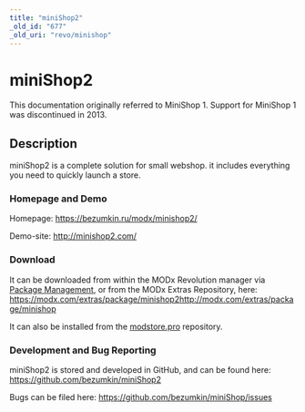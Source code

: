 ```yaml
---
title: "miniShop2"
_old_id: "677"
_old_uri: "revo/minishop"
---
```


# miniShop2

This documentation originally referred to MiniShop 1. Support for MiniShop 1 was discontinued in 2013.

## Description

 miniShop2 is a complete solution for small webshop. it includes everything you need to quickly launch a store.

### Homepage and Demo

 Homepage: <https://bezumkin.ru/modx/minishop2/>

 Demo-site: <http://minishop2.com/>

### Download

 It can be downloaded from within the MODx Revolution manager via [Package Management](developing-in-modx/advanced-development/package-management "Package Management"), or from the MODx Extras Repository, here: <https://modx.com/extras/package/minishop2><http://modx.com/extras/package/minishop>

It can also be installed from the [modstore.pro](https://modstore.pro/info/eng) repository.

### Development and Bug Reporting

 miniShop2 is stored and developed in GitHub, and can be found here: <https://github.com/bezumkin/miniShop2>

 Bugs can be filed here: <https://github.com/bezumkin/miniShop/issues>